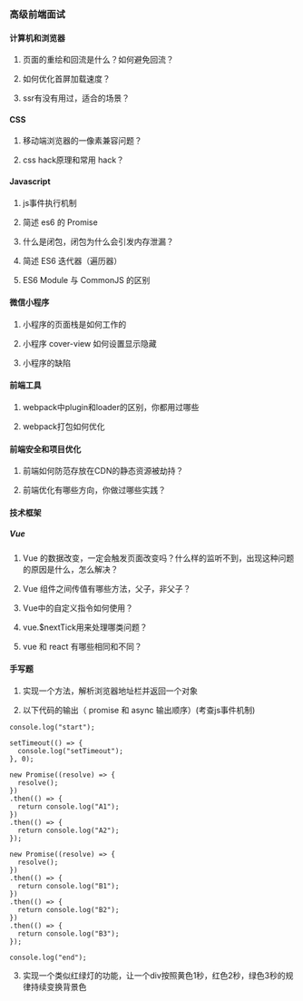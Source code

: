 ### 高级前端面试

#### 计算机和浏览器

1. 页面的重绘和回流是什么？如何避免回流？

2. 如何优化首屏加载速度？

3. ssr有没有用过，适合的场景？


#### CSS

1. 移动端浏览器的一像素兼容问题？

2. css hack原理和常用 hack？


#### Javascript

1. js事件执行机制

2. 简述 es6 的 Promise  

3. 什么是闭包，闭包为什么会引发内存泄漏？

4. 简述 ES6 迭代器（遍历器）

5. ES6 Module 与 CommonJS 的区别  


#### 微信小程序

1. 小程序的页面栈是如何工作的

2. 小程序 cover-view 如何设置显示隐藏

3. 小程序的缺陷


#### 前端工具

1. webpack中plugin和loader的区别，你都用过哪些

2. webpack打包如何优化

#### 前端安全和项目优化

1. 前端如何防范存放在CDN的静态资源被劫持？

2. 前端优化有哪些方向，你做过哪些实践？

#### 技术框架

#####  Vue

1. Vue 的数据改变，一定会触发页面改变吗？什么样的监听不到，出现这种问题的原因是什么，怎么解决？

2. Vue 组件之间传值有哪些方法，父子，非父子？

3. Vue中的自定义指令如何使用？

4. vue.$nextTick用来处理哪类问题？

5. vue 和 react 有哪些相同和不同？

#### 手写题

1. 实现一个方法，解析浏览器地址栏并返回一个对象

2. 以下代码的输出（ promise 和 async 输出顺序）(考查js事件机制)

```
console.log("start");

setTimeout(() => {
  console.log("setTimeout");
}, 0);

new Promise((resolve) => {
  resolve();
})
.then(() => {
  return console.log("A1");
})
.then(() => {
  return console.log("A2");
});

new Promise((resolve) => {
  resolve();
})
.then(() => {
  return console.log("B1");
})
.then(() => {
  return console.log("B2");
})
.then(() => {
  return console.log("B3");
});

console.log("end");
```

3. 实现一个类似红绿灯的功能，让一个div按照黄色1秒，红色2秒，绿色3秒的规律持续变换背景色